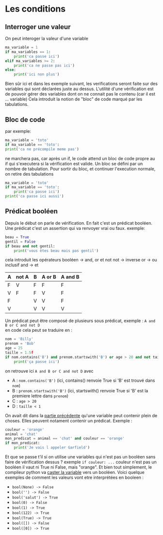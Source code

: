 # Les conditions

## Interroger une valeur
On peut interoger la valeur d'une variable

```python
ma_variable = 1
if ma_variables == 1:
    print('ca passe ici')
elif ma_variables >= 2:
    print('ca ne passe pas ici')
else:
    print('ici non plus')
```
Bien sûr ici et dans les exemple suivant, les verifications seront faite sur des variables qui sont déclarées juste au dessus. L'utilité d'une vérification est de pouvoir gérer des variables dont on ne connait pas le contenu (car il est ... variable)
Cela introduit la notion de "bloc" de code marqué par les tabulations.

## Bloc de code
par exemple:
```python
ma_variable = 'toto'
if ma_variable == 'toto':
print('ca ne précompile meme pas')
```

ne marchera pas, car après un if, le code attend un bloc de code propre au if qui s'executera si la vérification est valide. Un bloc se défini par un nombre de tabulation. Pour sortir du bloc, et continuer l'execution normale, on retire des tabulations 

```python
ma_variable = 'toto'
if ma_variable == 'toto':
    print('ca passe ici')
print('ca passe ici aussi')
```


## Prédicat booléen
Depuis le début on parle de vérification. En fait c'est un prédicat booléen. Une prédicat c'est un assertion qui va renvoyer vrai ou faux.
exemple:  
```python
beau = True
gentil = False
if beau and not gentil:
    print('vous êtes beau mais pas gentil')
```
cela introduit les opérateurs booléen -> and, or et not
not -> inverse
or -> ou inclusif
and -> et

| A | not A | B | A or B | A and B |
|---|-------|---|--------|---------|
| F | V     | F | F      | F       |
| V | F     | F | V      | F       |
| F |       | V | V      | F       |
| V |       | V | V      | V       |

Un prédicat peut être composé de plusieurs sous prédicat, exemple : `A and B or C and not D`  
en code cela peut se traduire en :
```python
nom = 'Billy'
prenom = 'Bob'
age = 25
taille = 1.5f
if nom.contains('B') and prenom.startswith('B') or age > 20 and not taille < 1:
    print('ça passe ici')
```
on retrouve ici `A and B or C and not D` avec 
- A : `nom.contains('B')` (ici, contains() renvoie True si 'B' est trouvé dans `nom`)
- B : `prenom.startswith('B')` (ici, startswith() renvoie True si 'B' est la premiere lettre dans `prenom`)
- C : `age > 20`
- D : `taille < 1`

On avait dit dans la [partie précédente](variables.md#et-beaucoup-dautres-choses-possibles) qu'une variable peut contenir plein de choses. Elles peuvent notament contenir un prédicat. Exemple :
```python
couleur = 'orange'
animal = 'chat'
mon_predicat = animal == 'chat' and couleur == 'orange'
if mon_predicat:
    print('Je vais l appeler Garfield')
```

Et que se passe t'il si on utilise une variables qui n'est pas un booléen sans faire de vérification dessus ? exemple `if couleur: ...`
couleur n'est pas un booléen il vaut ni True ni False, mais "orange". Et bien tout simplement, le compileur python va [caster la variable]() vers un booléen. Voici quelque exemples de comment les valeurs vont etre interprétées en booleen :
- `bool(None) -> False`
- `bool('') -> False`
- `bool('salut') -> True`
- `bool(0) -> False`
- `bool(1) -> True`
- `bool(122) -> True`
- `bool(True) -> True`
- `bool([]) -> False`
- `bool([0]) -> True`

